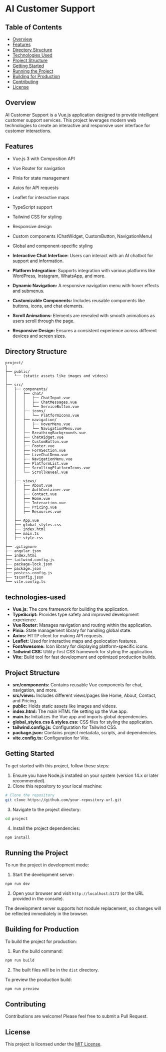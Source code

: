 # AI Customer Support

## Table of Contents
- [Overview](#overview)
- [Features](#features)
- [Directory Structure](#directory-structure)
- [Technologies Used](#technologies-used)
- [Project Structure](#Project-Structure)
- [Getting Started](#getting-started)
- [Running the Project](#running-the-project)
- [Building for Production](#building-for-production)
- [Contributing](#contributing)
- [License](#license)

## Overview
AI Customer Support is a Vue.js application designed to provide intelligent customer support services. This project leverages modern web technologies to create an interactive and responsive user interface for customer interactions.

## Features
- Vue.js 3 with Composition API
- Vue Router for navigation
- Pinia for state management
- Axios for API requests
- Leaflet for interactive maps
- TypeScript support
- Tailwind CSS for styling
- Responsive design
- Custom components (ChatWidget, CustomButton, NavigationMenu)
- Global and component-specific styling

- **Interactive Chat Interface:** Users can interact with an AI chatbot for support and information.
- **Platform Integration:** Supports integration with various platforms like WordPress, Instagram, WhatsApp, and more.
- **Dynamic Navigation:** A responsive navigation menu with hover effects and submenus.
- **Customizable Components:** Includes reusable components like buttons, icons, and chat elements.
- **Scroll Animations:** Elements are revealed with smooth animations as users scroll through the page.
- **Responsive Design:** Ensures a consistent experience across different devices and screen sizes.


## Directory Structure

```
project/
│
├── public/
│   └── (static assets like images and videos)
│
├── src/
│   ├── components/
│   │   ├── chat/
│   │   │   ├── ChatInput.vue
│   │   │   ├── ChatMessages.vue
│   │   │   └── ServiceButton.vue
│   │   ├── icons/
│   │   │   └── PlatformIcons.vue
│   │   ├── navigation/
│   │   │   ├── HoverMenu.vue
│   │   │   └── NavigationMenu.vue
│   │   ├── BreathingBackgrounds.vue
│   │   ├── ChatWidget.vue
│   │   ├── CustomButton.vue
│   │   ├── Footer.vue
│   │   ├── FormSection.vue
│   │   ├── LiveChatDemo.vue
│   │   ├── NavigationMenu.vue
│   │   ├── PlatformList.vue
│   │   ├── ScrollingPlatformIcons.vue
│   │   └── ScrollReveal.vue
│   │
│   ├── views/
│   │   ├── About.vue
│   │   ├── AuthContainer.vue
│   │   ├── Contact.vue
│   │   ├── Home.vue
│   │   ├── Interaction.vue
│   │   ├── Pricing.vue
│   │   ├── Resources.vue
│   │
│   ├── App.vue
│   ├── global_styles.css
│   ├── index.html
│   ├── main.ts
│   ├── style.css
│
├── .gitignore
├── angular.json
├── index.html
├── tailwind.config.js
├── package-lock.json
├── package.json
├── postcss.config.js
├── tsconfig.json
└── vite.config.ts
```


## technologies-used
- **Vue.js:** The core framework for building the application.
- **TypeScript:** Provides type safety and improved development experience.
- **Vue Router:** Manages navigation and routing within the application.
- **Pinia:** State management library for handling global state.
- **Axios:** HTTP client for making API requests.
- **Leaflet:** Used for interactive maps and geolocation features.
- **FontAwesome:** Icon library for displaying platform-specific icons.
- **Tailwind CSS:** Utility-first CSS framework for styling the application.
- **Vite:** Build tool for fast development and optimized production builds.


## Project Structure

- **src/components:** Contains reusable Vue components for chat, navigation, and more.
- **src/views:** Includes different views/pages like Home, About, Contact, and Pricing.
- **public:** Holds static assets like images and videos.
- **index.html:** The main HTML file setting up the Vue app.
- **main.ts:** Initializes the Vue app and imports global dependencies.
- **global_styles.css & styles.css:** CSS files for styling the application.
- **tailwind.config.js:** Configuration for Tailwind CSS.
- **package.json:** Contains project metadata, scripts, and dependencies.
- **vite.config.ts:** Configuration for Vite.


## Getting Started
To get started with this project, follow these steps:

1. Ensure you have Node.js installed on your system (version 14.x or later recommended).
2. Clone this repository to your local machine:

```bash
# Clone the repository
git clone https://github.com/your-repository-url.git
```

3. Navigate to the project directory:

```bash
cd project
```

4. Install the project dependencies:

```bash
npm install
```

## Running the Project
To run the project in development mode:

1. Start the development server:

```bash
npm run dev
```

2. Open your browser and visit `http://localhost:5173` (or the URL provided in the console).

The development server supports hot module replacement, so changes will be reflected immediately in the browser.

## Building for Production
To build the project for production:

1. Run the build command:

```bash
npm run build
```

2. The built files will be in the `dist` directory.

To preview the production build:

```bash
npm run preview
```

## Contributing
Contributions are welcome! Please feel free to submit a Pull Request.

## License
This project is licensed under the [MIT License](LICENSE).


